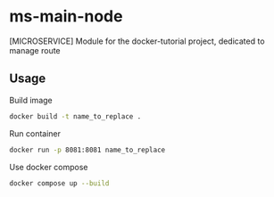 # ms-main-node

[MICROSERVICE] Module for the docker-tutorial project, dedicated to manage route

## Usage

Build image

```bash
docker build -t name_to_replace .
```

Run container
```bash
docker run -p 8081:8081 name_to_replace
```

Use docker compose
```bash
docker compose up --build
```